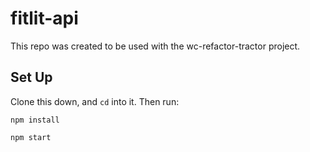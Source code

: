 # fitlit-api

This repo was created to be used with the wc-refactor-tractor project.

## Set Up

Clone this down, and `cd` into it.  Then run:

`npm install`

`npm start`
